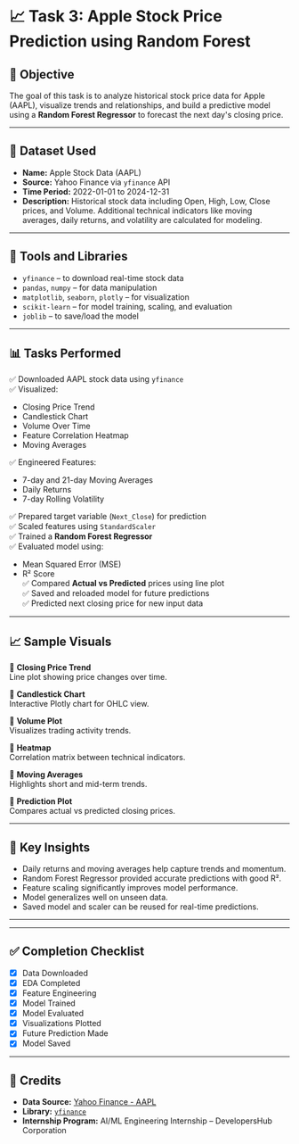 # 📈 Task 3: Apple Stock Price Prediction using Random Forest

## 📌 Objective
The goal of this task is to analyze historical stock price data for Apple (AAPL), visualize trends and relationships, and build a predictive model using a **Random Forest Regressor** to forecast the next day's closing price.

---

## 📂 Dataset Used

- **Name:** Apple Stock Data (AAPL)
- **Source:** Yahoo Finance via `yfinance` API
- **Time Period:** 2022-01-01 to 2024-12-31
- **Description:** Historical stock data including Open, High, Low, Close prices, and Volume. Additional technical indicators like moving averages, daily returns, and volatility are calculated for modeling.

---

## 🔧 Tools and Libraries

- `yfinance` – to download real-time stock data  
- `pandas`, `numpy` – for data manipulation  
- `matplotlib`, `seaborn`, `plotly` – for visualization  
- `scikit-learn` – for model training, scaling, and evaluation  
- `joblib` – to save/load the model  

---

## 📊 Tasks Performed

✅ Downloaded AAPL stock data using `yfinance`  
✅ Visualized:
- Closing Price Trend
- Candlestick Chart
- Volume Over Time
- Feature Correlation Heatmap
- Moving Averages

✅ Engineered Features:
- 7-day and 21-day Moving Averages
- Daily Returns
- 7-day Rolling Volatility

✅ Prepared target variable (`Next_Close`) for prediction  
✅ Scaled features using `StandardScaler`  
✅ Trained a **Random Forest Regressor**  
✅ Evaluated model using:
- Mean Squared Error (MSE)
- R² Score  
✅ Compared **Actual vs Predicted** prices using line plot  
✅ Saved and reloaded model for future predictions  
✅ Predicted next closing price for new input data  

---

## 📈 Sample Visuals

🔹 **Closing Price Trend**  
Line plot showing price changes over time.

🔹 **Candlestick Chart**  
Interactive Plotly chart for OHLC view.

🔹 **Volume Plot**  
Visualizes trading activity trends.

🔹 **Heatmap**  
Correlation matrix between technical indicators.

🔹 **Moving Averages**  
Highlights short and mid-term trends.

🔹 **Prediction Plot**  
Compares actual vs predicted closing prices.

---

## 🧠 Key Insights

- Daily returns and moving averages help capture trends and momentum.
- Random Forest Regressor provided accurate predictions with good R².
- Feature scaling significantly improves model performance.
- Model generalizes well on unseen data.
- Saved model and scaler can be reused for real-time predictions.

---


---

## ✅ Completion Checklist

- [x] Data Downloaded  
- [x] EDA Completed  
- [x] Feature Engineering  
- [x] Model Trained  
- [x] Model Evaluated  
- [x] Visualizations Plotted  
- [x] Future Prediction Made  
- [x] Model Saved  

---

## 🔗 Credits

- **Data Source:** [Yahoo Finance - AAPL](https://finance.yahoo.com/quote/AAPL)
- **Library:** [`yfinance`](https://pypi.org/project/yfinance/)
- **Internship Program:** AI/ML Engineering Internship – DevelopersHub Corporation


